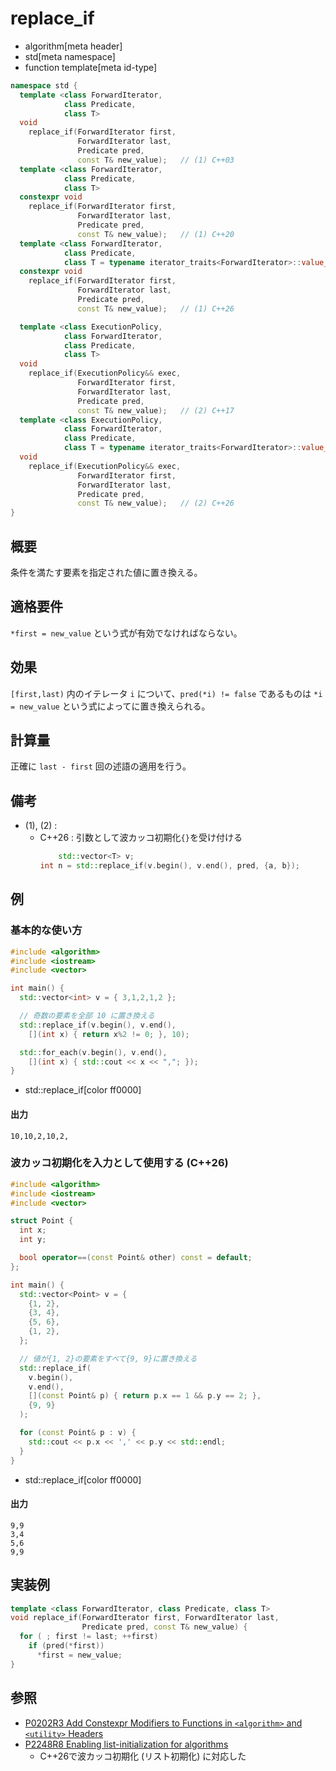 # replace_if
* algorithm[meta header]
* std[meta namespace]
* function template[meta id-type]

```cpp
namespace std {
  template <class ForwardIterator,
            class Predicate,
            class T>
  void
    replace_if(ForwardIterator first,
               ForwardIterator last,
               Predicate pred,
               const T& new_value);   // (1) C++03
  template <class ForwardIterator,
            class Predicate,
            class T>
  constexpr void
    replace_if(ForwardIterator first,
               ForwardIterator last,
               Predicate pred,
               const T& new_value);   // (1) C++20
  template <class ForwardIterator,
            class Predicate,
            class T = typename iterator_traits<ForwardIterator>::value_type>
  constexpr void
    replace_if(ForwardIterator first,
               ForwardIterator last,
               Predicate pred,
               const T& new_value);   // (1) C++26

  template <class ExecutionPolicy,
            class ForwardIterator,
            class Predicate,
            class T>
  void
    replace_if(ExecutionPolicy&& exec,
               ForwardIterator first,
               ForwardIterator last,
               Predicate pred,
               const T& new_value);   // (2) C++17
  template <class ExecutionPolicy,
            class ForwardIterator,
            class Predicate,
            class T = typename iterator_traits<ForwardIterator>::value_type>
  void
    replace_if(ExecutionPolicy&& exec,
               ForwardIterator first,
               ForwardIterator last,
               Predicate pred,
               const T& new_value);   // (2) C++26
}
```

## 概要
条件を満たす要素を指定された値に置き換える。


## 適格要件
`*first = new_value` という式が有効でなければならない。


## 効果
`[first,last)` 内のイテレータ `i` について、`pred(*i) != false` であるものは `*i = new_value` という式によってに置き換えられる。


## 計算量
正確に `last - first` 回の述語の適用を行う。


## 備考
- (1), (2) :
    - C++26 : 引数として波カッコ初期化`{}`を受け付ける
        ```cpp
		    std::vector<T> v;
        int n = std::replace_if(v.begin(), v.end(), pred, {a, b});
        ```


## 例
### 基本的な使い方
```cpp example
#include <algorithm>
#include <iostream>
#include <vector>

int main() {
  std::vector<int> v = { 3,1,2,1,2 };

  // 奇数の要素を全部 10 に置き換える
  std::replace_if(v.begin(), v.end(),
    [](int x) { return x%2 != 0; }, 10);

  std::for_each(v.begin(), v.end(),
    [](int x) { std::cout << x << ","; });
}
```
* std::replace_if[color ff0000]

#### 出力
```
10,10,2,10,2,
```

### 波カッコ初期化を入力として使用する (C++26)
```cpp example
#include <algorithm>
#include <iostream>
#include <vector>

struct Point {
  int x;
  int y;

  bool operator==(const Point& other) const = default;
};

int main() {
  std::vector<Point> v = {
    {1, 2},
    {3, 4},
    {5, 6},
    {1, 2},
  };

  // 値が{1, 2}の要素をすべて{9, 9}に置き換える
  std::replace_if(
    v.begin(),
    v.end(),
    [](const Point& p) { return p.x == 1 && p.y == 2; },
    {9, 9}
  );

  for (const Point& p : v) {
    std::cout << p.x << ',' << p.y << std::endl;
  }
}
```
* std::replace_if[color ff0000]

#### 出力
```
9,9
3,4
5,6
9,9
```

## 実装例
```cpp
template <class ForwardIterator, class Predicate, class T>
void replace_if(ForwardIterator first, ForwardIterator last,
                Predicate pred, const T& new_value) {
  for ( ; first != last; ++first)
    if (pred(*first))
      *first = new_value;
}
```


## 参照
- [P0202R3 Add Constexpr Modifiers to Functions in `<algorithm>` and `<utility>` Headers](http://www.open-std.org/jtc1/sc22/wg21/docs/papers/2017/p0202r3.html)
- [P2248R8 Enabling list-initialization for algorithms](https://open-std.org/jtc1/sc22/wg21/docs/papers/2024/p2248r8.html)
    - C++26で波カッコ初期化 (リスト初期化) に対応した
